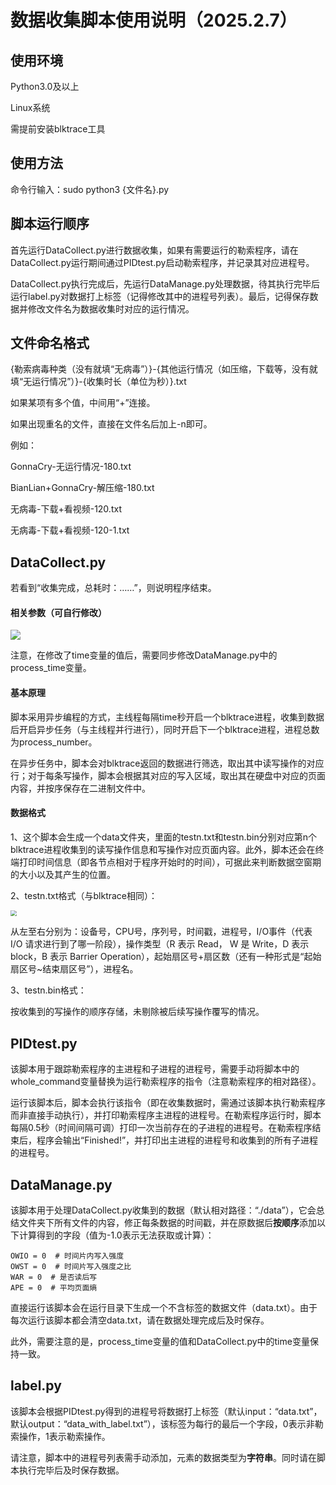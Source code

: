 # 数据收集脚本使用说明（2025.2.7）

## 使用环境

Python3.0及以上

Linux系统

需提前安装blktrace工具



## 使用方法

命令行输入：sudo python3 {文件名}.py



## 脚本运行顺序

首先运行DataCollect.py进行数据收集，如果有需要运行的勒索程序，请在DataCollect.py运行期间通过PIDtest.py启动勒索程序，并记录其对应进程号。

DataCollect.py执行完成后，先运行DataManage.py处理数据，待其执行完毕后运行label.py对数据打上标签（记得修改其中的进程号列表）。最后，记得保存数据并修改文件名为数据收集时对应的运行情况。



## 文件命名格式

{勒索病毒种类（没有就填“无病毒”）}-{其他运行情况（如压缩，下载等，没有就填“无运行情况”）}-{收集时长（单位为秒）}.txt

如果某项有多个值，中间用“+”连接。

如果出现重名的文件，直接在文件名后加上-n即可。

例如：

GonnaCry-无运行情况-180.txt

BianLian+GonnaCry-解压缩-180.txt

无病毒-下载+看视频-120.txt

无病毒-下载+看视频-120-1.txt



## DataCollect.py

若看到“收集完成，总耗时：……”，则说明程序结束。

#### 相关参数（可自行修改）

![](revevant_parameter.png)

注意，在修改了time变量的值后，需要同步修改DataManage.py中的process_time变量。

#### 基本原理

脚本采用异步编程的方式，主线程每隔time秒开启一个blktrace进程，收集到数据后开启异步任务（与主线程并行进行），同时开启下一个blktrace进程，进程总数为process_number。

在异步任务中，脚本会对blktrace返回的数据进行筛选，取出其中读写操作的对应行；对于每条写操作，脚本会根据其对应的写入区域，取出其在硬盘中对应的页面内容，并按序保存在二进制文件中。

#### 数据格式

1、这个脚本会生成一个data文件夹，里面的testn.txt和testn.bin分别对应第n个blktrace进程收集到的读写操作信息和写操作对应页面内容。此外，脚本还会在终端打印时间信息（即各节点相对于程序开始时的时间），可据此来判断数据空窗期的大小以及其产生的位置。

2、testn.txt格式（与blktrace相同）：

<img src="data_format.png" style="zoom:60%;" />

从左至右分别为：设备号，CPU号，序列号，时间戳，进程号，I/O事件（代表 I/O 请求进行到了哪一阶段），操作类型（R 表示 Read， W 是 Write，D 表示 block，B 表示 Barrier Operation），起始扇区号+扇区数（还有一种形式是“起始扇区号~结束扇区号”），进程名。

3、testn.bin格式：

按收集到的写操作的顺序存储，未剔除被后续写操作覆写的情况。



## PIDtest.py

该脚本用于跟踪勒索程序的主进程和子进程的进程号，需要手动将脚本中的whole_command变量替换为运行勒索程序的指令（注意勒索程序的相对路径）。

运行该脚本后，脚本会执行该指令（即在收集数据时，需通过该脚本执行勒索程序而非直接手动执行），并打印勒索程序主进程的进程号。在勒索程序运行时，脚本每隔0.5秒（时间间隔可调）打印一次当前存在的子进程的进程号。在勒索程序结束后，程序会输出“Finished!”，并打印出主进程的进程号和收集到的所有子进程的进程号。



## DataManage.py

该脚本用于处理DataCollect.py收集到的数据（默认相对路径：“./data”），它会总结文件夹下所有文件的内容，修正每条数据的时间戳，并在原数据后**按顺序**添加以下计算得到的字段（值为-1.0表示无法获取或计算）：

```
OWIO = 0  # 时间片内写入强度
OWST = 0  # 时间片写入强度之比
WAR = 0  # 是否读后写
APE = 0  # 平均页面熵
```

直接运行该脚本会在运行目录下生成一个不含标签的数据文件（data.txt）。由于每次运行该脚本都会清空data.txt，请在数据处理完成后及时保存。

此外，需要注意的是，process_time变量的值和DataCollect.py中的time变量保持一致。



## label.py

该脚本会根据PIDtest.py得到的进程号将数据打上标签（默认input：“data.txt”，默认output：“data_with_label.txt”），该标签为每行的最后一个字段，0表示非勒索操作，1表示勒索操作。

请注意，脚本中的进程号列表需手动添加，元素的数据类型为**字符串**。同时请在脚本执行完毕后及时保存数据。

